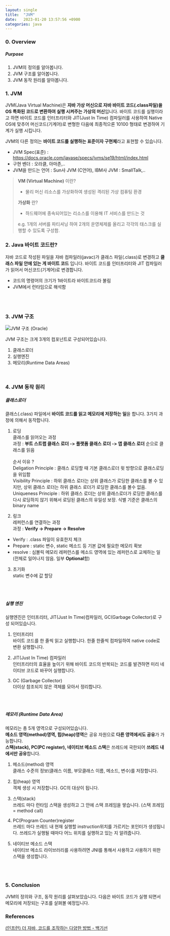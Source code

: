 ```yaml
---
layout: single
title:  "JVM"
date:   2023-01-20 13:57:56 +0900
categories: java
---
```

### 0. Overview
##### Purpose
1. JVM의 정의를 알아봅니다.
2. JVM 구조를 알아봅니다.
3. JVM 동작 원리를 알아봅니다.


### 1. JVM
JVM(Java Virtual Machine)은 **자바 가상 머신으로 자바 바이트 코드(.class파일)을 OS 특화된 코드로 변환하여 실행 시켜주는 가상의 머신**입니다. 바이트 코드를 실행이라고 하면 바이트 코드를 인터프리터와 JIT(Just In Time) 컴파일러를 사용하여 Native OS에 맞추어 머신코드(기계어)로 변형한 다음에 최종적으론 10100 형태로 변경하여 기계가 실행 시킵니다.

JVM의 다른 정의는 **바이트 코드를 실행하는 표준이자 구현체**라고 표현할 수 있습니다.

- JVM Spec(표준) : https://docs.oracle.com/javase/specs/jvms/se19/html/index.html 
- 구현 벤더 : 오라클, 아마존,..
- JVM을 만드는 언어 : Sun사 JVM (C언어), IBM사 JVM : SmallTalk,..

> **VM (Virtual Machine)** 이란? <br>
> - 물리 머신 리소스를 가상화하여 생성된 격리된 가상 컴퓨팅 환경<br>
>
> **가상화** 란?<br>
> - 하드웨어에 종속되어있는 리소스를 이용해 IT 서비스를 만드는 것<br>
>
> e.g. 1개의 서버를 파티셔닝 하여 2개의 운영체제를 올리고 각각의 태스크를 실행할 수 있도록 구성함. 


### 2. Java 바이트 코드란?
자바 코드로 작성된 파일을 자바 컴파일러(javac)가 클래스 파일(.class)로 변경하고 **클래스 파일 안에 있는 게 바이트 코드** 입니다.
바이트 코드를 인터프리터와 JIT 컴파일러가 읽어서 머신코드(기계어)로 변경합니다.
- 코드의 명령어의 크기가 1바이트라 바이트코드라 불림
- JVM에서 런타임으로 해석함
<br/>
<br/>

### 3. JVM 구조 
![JVM 구조 (Oracle)](https://iamhe2ng.github.io/he2ng.github.io/assets/images/posts/jvm.png)

JVM 구조는 크게 3개의 컴포넌트로 구성되어있습니다.
1. 클래스로더
2. 실행엔진
3. 메모리(Runtime Data Areas)

<br/>

### 4. JVM 동작 원리

##### 클래스로더
클래스(.class) 파일에서 **바이트 코드를 읽고 메모리에 저장하는 일**을 합니다. 3가지 과정에 의해서 동작합니다.

1. 로딩<br>
클래스를 읽어오는 과정 <br>
과정 : **부트 스트랩 클래스 로더 -> 플랫폼 클래스 로더 -> 앱 클래스 로더** 순으로 클래스를 읽음<br><br>
순서 이유 ? <br>
Deligation Principle : 클래스 로딩할 때 기본 클래스로더 윗 방향으로 클래스로딩을 위임함<br>
Visibility Principle : 하위 클래스 로더는 상위 클래스가 로딩한 클래스를 볼 수 있지만, 상위 클래스 로더는 하위 클래스 로더가 로딩한 클래스를 볼수 없음. <br>
Uniqueness Principle : 하위 클래스 로더는 상위 클래스로더가 로딩한 클래스를 다시 로딩하지 않기 위해서 로딩된 클래스의 유일성 보장. 식별 기준은 클래스의 binary name 

2. 링크<br>
레퍼런스를 연결하는 과정 <br>
과정 : **Verify -> Prepare -> Resolve**
- Verify : .class 파일이 유효한지 체크 
- Prepare : static 변수, static 메소드 등 기본 값에 필요한 메모리 확보 
- resolve : 심볼릭 메모리 레퍼런스를 메소드 영역에 있는 레퍼런스로 교체하는 일 (전체로 일어나지 않음. 일부 **Optional**함)

3. 초기화<br>
static 변수에 값 할당

<br>
<br>

##### 실행 엔진
실행엔진은 인터프리터, JIT(Just In Time)컴파일러, GC(Garbage Collector)로 구성 되어있습니다.

1. 인터프리터<br>
바이트 코드를 한 줄씩 읽고 실행합니다. 한줄 한줄씩 컴파일하여 native code로 변환 실행합니다.

2. JIT(Just In Time) 컴파일러<br>
인터프리터의 효율을 높이기 위해 바이트 코드의 반복되는 코드를 발견하면 미리 네이티브 코드로 바꾸어 실행합니다. 

3. GC (Garbage Collector)<br>
더이상 참조되지 않은 객체를 모아서 정리합니다.

<br>
<br>

##### 메모리 (Runtime Data Area)
메모리는 총 5개 영역으로 구성되어있습니다. <br> **메소드 영역(method)영역, 힙(heap)영역**은 공유 자원으로 **다른 영역에서도 공유**가 가능합니다.<br>
**스택(stack), PC(PC register), 네이티브 메소드 스택**은 쓰레드에 국한되어 **쓰레드 내에서만 공유**합니다.<br>
1. 메소드(method) 영역<br>
클래스 수준의 정보(클래스 이름, 부모클래스 이름, 메소드, 변수)를 저장합니다.

2. 힙(heap) 영역<br>
객체 생성 시 저장합니다. GC의 대상이 됩니다.

3. 스택(stack)<br>
쓰레드 마다 런타임 스택을 생성하고 그 안에 스택 프레임을 쌓습니다. (스택 프레임 = method call)

4. PC(Program Counter)register<br>
쓰레드 마다 쓰레드 내 현재 실행할 instruction위치를 가르키는 포인터가 생성됩니다. 쓰레드가 실행될 때마다 어느 위치를 실행하고 있는 지 알려줍니다.


5. 네이티브 메소드 스택<br>
네이티브 메소드 라이브러리를 사용하려면 JNI를 통해서 사용하고 사용하기 위한 스택을 생성합니다.

<br>
<br>

### 5. Conclusion
JVM의 정의와 구조, 동작 원리를 살펴보았습니다. 다음은 바이트 코드가 실행 되면서 메모리에 저장되는 구조를 살펴볼 예정입니다.

### References
[(인프런) 더 자바, 코드를 조작하는 다양한 방법 - 백기선]

[(인프런) 더 자바, 코드를 조작하는 다양한 방법 - 백기선]: https://www.inflearn.com/course/the-java-code-manipulation
